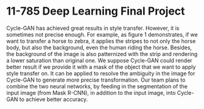 # 11-785 Deep Learning Final Project

Cycle-GAN has achieved great results in style transfer. However, it is sometimes not precise enough. For example, as figure 1 demonstrates, if we want to transfer a horse to zebra, it applies the stripes to not only the horse body, but also the background, even the human riding the horse. Besides, the background of the image is also patternized with the strip and rendering a lower saturation than original one. We suppose Cycle-GAN could render better result if we provide it with a mask of the object that we want to apply style transfer on. It can be applied to resolve the ambiguity in the image for Cycle-GAN to generate more precise transformation. Our team plans to combine the two neural networks, by feeding in the segmentation of the input image (from Mask R-CNN), in addition to the input image, into Cycle-GAN to achieve better accuracy.
